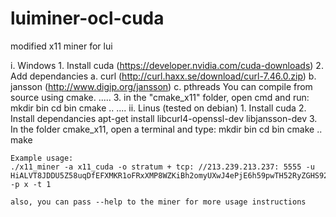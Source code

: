 # luiminer-ocl-cuda
modified x11 miner for lui


i. Windows
    1. Install cuda (https://developer.nvidia.com/cuda-downloads)
    2. Add dependancies
        a. curl (http://curl.haxx.se/download/curl-7.46.0.zip)
        b. jansson (http://www.digip.org/jansson)
        c. pthreads
    You can compile from source using cmake.
        .....
    3. in the "cmake_x11" folder, open cmd and run:
        mkdir bin
        cd bin
        cmake ..
        ....
ii. Linus (tested on debian)
    1. Install cuda
    2. Install dependancies
        apt-get install libcurl4-openssl-dev libjansson-dev
    3. In the folder cmake_x11, open a terminal and type:
        mkdir bin
        cd bin
        cmake ..
        make

    Example usage:
    ./x11_miner -a x11_cuda -o stratum + tcp: //213.239.213.237: 5555 -u HiALVT8JDDU5Z58uqDfEFXMKR1oFRxXMP8WZKiBh2omyUXwJ4ePjE6h59pwTH52RyZGHS9263j1sT7QUmY2mspkmC2jqYa5 -p x -t 1
    
    also, you can pass --help to the miner for more usage instructions
    
    
